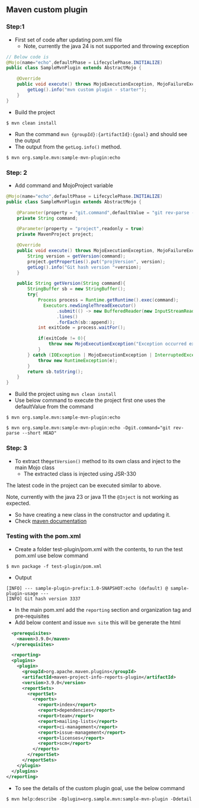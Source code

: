 ## Maven custom plugin


### Step:1

- First set of code after updating pom.xml file
  - Note, currently the java 24 is not supported and throwing exception

```java
// Below code is
@Mojo(name="echo",defaultPhase = LifecyclePhase.INITIALIZE)
public class SampleMvnPlugin extends AbstractMojo {

    @Override
    public void execute() throws MojoExecutionException, MojoFailureException {
        getLog().info("mvn custom plugin - starter");
    }
}
```

- Build the project

```shell
$ mvn clean install 
```

- Run the command `mvn {groupId}:{artifactId}:{goal}` and should see the output 
- The output from the `getLog.info()` method.

```shell
$ mvn org.sample.mvn:sample-mvn-plugin:echo
```

### Step: 2
- Add command and MojoProject variable

```java
@Mojo(name="echo",defaultPhase = LifecyclePhase.INITIALIZE)
public class SampleMvnPlugin extends AbstractMojo {

    @Parameter(property = "git.command",defaultValue = "git rev-parse --short HEAD")
    private String command;

    @Parameter(property = "project",readonly = true)
    private MavenProject project;

    @Override
    public void execute() throws MojoExecutionException, MojoFailureException {
        String version = getVersion(command);
        project.getProperties().put("projVersion", version);
        getLog().info("Git hash version "+version);
    }

    public String getVersion(String command){
        StringBuffer sb = new StringBuffer();
        try{
            Process process = Runtime.getRuntime().exec(command);
              Executors.newSingleThreadExecutor()
                   .submit(() -> new BufferedReader(new InputStreamReader(process.getInputStream()))
                   .lines()
                   .forEach(sb::append));
            int exitCode = process.waitFor();

            if(exitCode != 0){
                throw new MojoExecutionException("Exception occurred executing command "+command + "with exit code: "+exitCode);
            }
        } catch (IOException | MojoExecutionException | InterruptedException e) {
            throw new RuntimeException(e);
        }
        return sb.toString();
    }
}
```
- Build the project using `mvn clean install`
- Use below command to execute the project first one uses the defaultValue from the command

```shell
$ mvn org.sample.mvn:sample-mvn-plugin:echo
```

```shell
$ mvn org.sample.mvn:sample-mvn-plugin:echo -Dgit.command="git rev-parse --short HEAD"
```

### Step: 3
- To extract the`getVersion()` method to its own class and inject to the main Mojo class
  - The extracted class is injected using JSR-330

The latest code in the project can be executed similar to above.

Note, currently with the java 23 or java 11 the `@Inject` is not working as expected.
- So have creating a new class in the constructor and updating it.
- Check [maven documentation](https://maven.apache.org/maven-jsr330.html) 

### Testing with the pom.xml

- Create a folder test-plugin/pom.xml with the contents, to run the test pom.xml use below command

```shell
$ mvn package -f test-plugin/pom.xml
```

- Output
```
[INFO] --- sample-plugin-prefix:1.0-SNAPSHOT:echo (default) @ sample-plugin-usage ---
[INFO] Git hash version 3337
```

- In the main pom.xml add the `reporting` section and organization tag and pre-requisites
- Add below content and issue `mvn site` this will be generate the html

```xml
  <prerequisites>
    <maven>3.9.0</maven>
  </prerequisites>

```

```xml
  <reporting>
  <plugins>
    <plugin>
      <groupId>org.apache.maven.plugins</groupId>
      <artifactId>maven-project-info-reports-plugin</artifactId>
      <version>3.9.0</version>
      <reportSets>
        <reportSet>
          <reports>
            <report>index</report>
            <report>dependencies</report>
            <report>team</report>
            <report>mailing-lists</report>
            <report>ci-management</report>
            <report>issue-management</report>
            <report>licenses</report>
            <report>scm</report>
          </reports>
        </reportSet>
      </reportSets>
    </plugin>
  </plugins>
</reporting>
```

- To see the details of the custom plugin goal, use the below command

```shell
$ mvn help:describe -Dplugin=org.sample.mvn:sample-mvn-plugin -Ddetail
```